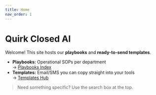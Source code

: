 ```yaml
---
title: Home
nav_order: 1
---
```


# Quirk Closed AI
Welcome! This site hosts our **playbooks** and **ready-to-send templates**.

- **Playbooks:** Operational SOPs per department  
  → [Playbooks Index](/quirk-closedai/docs/playbooks/README.md)
- **Templates:** Email/SMS you can copy straight into your tools  
  → [Templates Hub](/quirk-closedai/templates/)

> Need something specific? Use the search box at the top.
